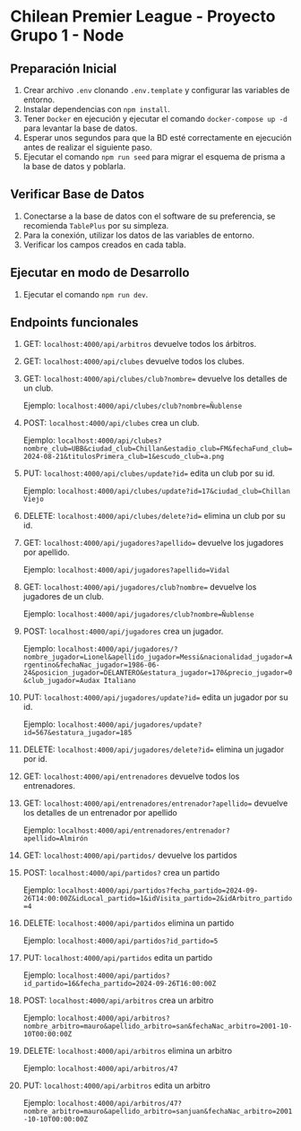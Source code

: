 # Chilean Premier League - Proyecto Grupo 1 - Node

## Preparación Inicial

1. Crear archivo `.env` clonando `.env.template` y configurar las variables de entorno.
2. Instalar dependencias con `npm install`.
3. Tener `Docker` en ejecución y ejecutar el comando `docker-compose up -d` para levantar la base de datos.
4. Esperar unos segundos para que la BD esté correctamente en ejecución antes de realizar el siguiente paso.
5. Ejecutar el comando `npm run seed` para migrar el esquema de prisma a la base de datos y poblarla.

## Verificar Base de Datos

1. Conectarse a la base de datos con el software de su preferencia, se recomienda `TablePlus` por su simpleza.
2. Para la conexión, utilizar los datos de las variables de entorno.
3. Verificar los campos creados en cada tabla.

## Ejecutar en modo de Desarrollo

1. Ejecutar el comando `npm run dev`.

## Endpoints funcionales

1. GET: `localhost:4000/api/arbitros` devuelve todos los árbitros.

2. GET: `localhost:4000/api/clubes` devuelve todos los clubes.

3. GET: `localhost:4000/api/clubes/club?nombre=` devuelve los detalles de un club.

   Ejemplo: `localhost:4000/api/clubes/club?nombre=Ñublense`

4. POST: `localhost:4000/api/clubes` crea un club.

   Ejemplo: `localhost:4000/api/clubes?nombre_club=UBB&ciudad_club=Chillan&estadio_club=FM&fechaFund_club=2024-08-21&titulosPrimera_club=1&escudo_club=a.png`

5. PUT: `localhost:4000/api/clubes/update?id=` edita un club por su id.

   Ejemplo: `localhost:4000/api/clubes/update?id=17&ciudad_club=Chillan Viejo`

6. DELETE: `localhost:4000/api/clubes/delete?id=` elimina un club por su id.

7. GET: `localhost:4000/api/jugadores?apellido=` devuelve los jugadores por apellido.

   Ejemplo: `localhost:4000/api/jugadores?apellido=Vidal`

8. GET: `localhost:4000/api/jugadores/club?nombre=` devuelve los jugadores de un club.

   Ejemplo: `localhost:4000/api/jugadores/club?nombre=Ñublense`

9. POST: `localhost:4000/api/jugadores` crea un jugador.

   Ejemplo: `localhost:4000/api/jugadores/?nombre_jugador=Lionel&apellido_jugador=Messi&nacionalidad_jugador=Argentino&fechaNac_jugador=1986-06-24&posicion_jugador=DELANTERO&estatura_jugador=170&precio_jugador=0&club_jugador=Audax Italiano`

10. PUT: `localhost:4000/api/jugadores/update?id=` edita un jugador por su id.

    Ejemplo: `localhost:4000/api/jugadores/update?id=567&estatura_jugador=185`

11. DELETE: `localhost:4000/api/jugadores/delete?id=` elimina un jugador por id.

12. GET: `localhost:4000/api/entrenadores` devuelve todos los entrenadores.

13. GET: `localhost:4000/api/entrenadores/entrenador?apellido=` devuelve los detalles de un entrenador por apellido

    Ejemplo: `localhost:4000/api/entrenadores/entrenador?apellido=Almirón`

14. GET: `localhost:4000/api/partidos/` devuelve los partidos

15. POST: `localhost:4000/api/partidos?` crea un partido

    Ejemplo: `localhost:4000/api/partidos?fecha_partido=2024-09-26T14:00:00Z&idLocal_partido=1&idVisita_partido=2&idArbitro_partido=4`

16. DELETE: `localhost:4000/api/partidos` elimina un partido

    Ejemplo: `localhost:4000/api/partidos?id_partido=5`

17. PUT: `localhost:4000/api/partidos` edita un partido

    Ejemplo: `localhost:4000/api/partidos?id_partido=16&fecha_partido=2024-09-26T16:00:00Z`

18. POST: `localhost:4000/api/arbitros` crea un arbitro

    Ejemplo: `localhost:4000/api/arbitros?nombre_arbitro=mauro&apellido_arbitro=san&fechaNac_arbitro=2001-10-10T00:00:00Z`

19. DELETE: `localhost:4000/api/arbitros` elimina un arbitro

    Ejemplo: `localhost:4000/api/arbitros/47`

20. PUT: `localhost:4000/api/arbitros` edita un arbitro

    Ejemplo: `localhost:4000/api/arbitros/47?nombre_arbitro=mauro&apellido_arbitro=sanjuan&fechaNac_arbitro=2001-10-10T00:00:00Z`
